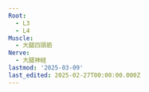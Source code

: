```yaml
---
Root:
  - L3
  - L4
Muscle:
  - 大腿四頭筋
Nerve:
  - 大腿神経
lastmod: '2025-03-09'
last_edited: 2025-02-27T00:00:00.000Z
---
```



